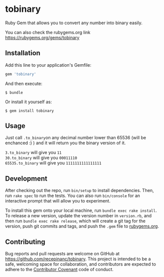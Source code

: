 # tobinary

Ruby Gem that allows you to convert any number into binary easily.

You can also check the rubygems.org link https://rubygems.org/gems/tobinary

## Installation

Add this line to your application's Gemfile:

```ruby
gem 'tobinary'
```

And then execute:

    $ bundle

Or install it yourself as:

    $ gem install tobinary

## Usage

Just call `.to_binary`on any decimal number lower than 65536 (will be enchanced :) ) and it will return you the binary version of it.

` 3.to_binary ` will give you ` 11 `<br />` 30.to_binary ` will give you ` 00011110 `<br />` 65535.to_binary ` will give you ` 1111111111111111 `

## Development

After checking out the repo, run `bin/setup` to install dependencies. Then, run `rake spec` to run the tests. You can also run `bin/console` for an interactive prompt that will allow you to experiment.

To install this gem onto your local machine, run `bundle exec rake install`. To release a new version, update the version number in `version.rb`, and then run `bundle exec rake release`, which will create a git tag for the version, push git commits and tags, and push the `.gem` file to [rubygems.org](https://rubygems.org).

## Contributing

Bug reports and pull requests are welcome on GitHub at https://github.com/recepinanc/tobinary. This project is intended to be a safe, welcoming space for collaboration, and contributors are expected to adhere to the [Contributor Covenant](http://contributor-covenant.org) code of conduct.
